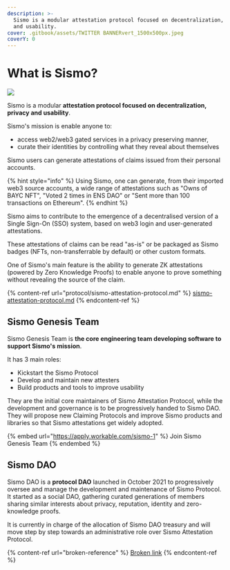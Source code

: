 ```yaml
---
description: >-
  Sismo is a modular attestation protocol focused on decentralization, privacy
  and usability.
cover: .gitbook/assets/TWITTER BANNERvert_1500x500px.jpeg
coverY: 0
---
```


# What is Sismo?

![](<.gitbook/assets/1. MAIN LOGO+SISMO\_400x850.png>)

Sismo is a modular **attestation protocol focused on decentralization, privacy and usability**.&#x20;

Sismo's mission is enable anyone to:

* access web2/web3 gated services in a privacy preserving manner,
* curate their identities by controlling what they reveal about themselves

Sismo users can generate attestations of claims issued from their personal accounts.

{% hint style="info" %}
Using Sismo, one can generate, from their imported web3 source accounts, a wide range of attestations such as "Owns of BAYC NFT", "Voted 2 times in ENS DAO" or "Sent more than 100 transactions on Ethereum".
{% endhint %}

Sismo aims to contribute to the emergence of a decentralised version of a Single Sign-On (SSO) system, based on web3 login and user-generated attestations.

These attestations of claims can be read "as-is" or be packaged as Sismo badges (NFTs, non-transferrable by default) or other custom formats.

One of Sismo's main feature is the ability to generate ZK attestations (powered by Zero Knowledge Proofs) to enable anyone to prove something without revealing the source of the claim.

{% content-ref url="protocol/sismo-attestation-protocol.md" %}
[sismo-attestation-protocol.md](protocol/sismo-attestation-protocol.md)
{% endcontent-ref %}

## Sismo Genesis Team

Sismo Genesis Team is **the core engineering team developing software to support Sismo's mission**.&#x20;

It has 3 main roles:

* Kickstart the Sismo Protocol
* Develop and maintain new attesters
* Build products and tools to improve usability

They are the initial core maintainers of Sismo Attestation Protocol, while the development and governance is to be progressively handed to Sismo DAO. They will propose new Claiming Protocols  and improve Sismo products and libraries so that Sismo attestations get widely adopted.

{% embed url="https://apply.workable.com/sismo-1" %}
Join Sismo Genesis Team
{% endembed %}

## Sismo DAO

Sismo DAO is a **protocol DAO** launched in October 2021 to progressively oversee and manage the development and maintenance of Sismo Protocol. It started as a social DAO, gathering curated generations of members sharing similar interests about privacy, reputation, identity and zero-knowledge proofs.&#x20;

It is currently in charge of the allocation of Sismo DAO treasury and will move step by step towards an administrative role over Sismo Attestation Protocol.

{% content-ref url="broken-reference" %}
[Broken link](broken-reference)
{% endcontent-ref %}
